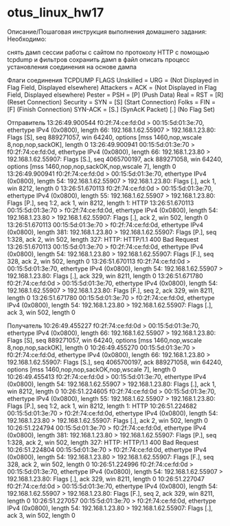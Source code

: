 # otus_linux_hw17
Описание/Пошаговая инструкция выполнения домашнего задания:
Необходимо:

снять дамп сессии работы с сайтом по протоколу HTTP с помощью tcpdump и фильтров
сохранить дамп в файл
описать процесс установления соединения на основе дампа



Флаги соединения
                     TCPDUMP FLAGS
Unskilled =  URG  =  (Not Displayed in Flag Field, Displayed elsewhere) 
Attackers =  ACK  =  (Not Displayed in Flag Field, Displayed elsewhere)
Pester    =  PSH  =  [P] (Push Data)
Real      =  RST  =  [R] (Reset Connection)
Security  =  SYN  =  [S] (Start Connection)
Folks     =  FIN  =  [F] (Finish Connection)
          SYN-ACK =  [S.] (SynAcK Packet)
                     [.] (No Flag Set)

Отправитель
13:26:49.900544 f0:2f:74:ce:fd:0d > 00:15:5d:01:3e:70, ethertype IPv4 (0x0800), length 66: 192.168.1.62.55907 > 192.168.1.23.80: Flags [S], seq 889271057, win 64240, options [mss 1460,nop,wscale 8,nop,nop,sackOK], length 0
13:26:49.900941 00:15:5d:01:3e:70 > f0:2f:74:ce:fd:0d, ethertype IPv4 (0x0800), length 66: 192.168.1.23.80 > 192.168.1.62.55907: Flags [S.], seq 4065700197, ack 889271058, win 64240, options [mss 1460,nop,nop,sackOK,nop,wscale 7], length 0
13:26:49.900941 f0:2f:74:ce:fd:0d > 00:15:5d:01:3e:70, ethertype IPv4 (0x0800), length 54: 192.168.1.62.55907 > 192.168.1.23.80: Flags [.], ack 1, win 8212, length 0
13:26:51.670113 f0:2f:74:ce:fd:0d > 00:15:5d:01:3e:70, ethertype IPv4 (0x0800), length 55: 192.168.1.62.55907 > 192.168.1.23.80: Flags [P.], seq 1:2, ack 1, win 8212, length 1: HTTP
13:26:51.670113 00:15:5d:01:3e:70 > f0:2f:74:ce:fd:0d, ethertype IPv4 (0x0800), length 54: 192.168.1.23.80 > 192.168.1.62.55907: Flags [.], ack 2, win 502, length 0
13:26:51.670113 00:15:5d:01:3e:70 > f0:2f:74:ce:fd:0d, ethertype IPv4 (0x0800), length 381: 192.168.1.23.80 > 192.168.1.62.55907: Flags [P.], seq 1:328, ack 2, win 502, length 327: HTTP: HTTP/1.1 400 Bad Request
13:26:51.670113 00:15:5d:01:3e:70 > f0:2f:74:ce:fd:0d, ethertype IPv4 (0x0800), length 54: 192.168.1.23.80 > 192.168.1.62.55907: Flags [F.], seq 328, ack 2, win 502, length 0
13:26:51.670113 f0:2f:74:ce:fd:0d > 00:15:5d:01:3e:70, ethertype IPv4 (0x0800), length 54: 192.168.1.62.55907 > 192.168.1.23.80: Flags [.], ack 329, win 8211, length 0
13:26:51.671780 f0:2f:74:ce:fd:0d > 00:15:5d:01:3e:70, ethertype IPv4 (0x0800), length 54: 192.168.1.62.55907 > 192.168.1.23.80: Flags [F.], seq 2, ack 329, win 8211, length 0
13:26:51.671780 00:15:5d:01:3e:70 > f0:2f:74:ce:fd:0d, ethertype IPv4 (0x0800), length 54: 192.168.1.23.80 > 192.168.1.62.55907: Flags [.], ack 3, win 502, length 0
	
Получатель
10:26:49.455227 f0:2f:74:ce:fd:0d > 00:15:5d:01:3e:70, ethertype IPv4 (0x0800), length 66: 192.168.1.62.55907 > 192.168.1.23.80: Flags [S], seq 889271057, win 64240, options [mss 1460,nop,wscale 8,nop,nop,sackOK], length 0
10:26:49.455270 00:15:5d:01:3e:70 > f0:2f:74:ce:fd:0d, ethertype IPv4 (0x0800), length 66: 192.168.1.23.80 > 192.168.1.62.55907: Flags [S.], seq 4065700197, ack 889271058, win 64240, options [mss 1460,nop,nop,sackOK,nop,wscale 7], length 0
10:26:49.455413 f0:2f:74:ce:fd:0d > 00:15:5d:01:3e:70, ethertype IPv4 (0x0800), length 54: 192.168.1.62.55907 > 192.168.1.23.80: Flags [.], ack 1, win 8212, length 0
10:26:51.224605 f0:2f:74:ce:fd:0d > 00:15:5d:01:3e:70, ethertype IPv4 (0x0800), length 55: 192.168.1.62.55907 > 192.168.1.23.80: Flags [P.], seq 1:2, ack 1, win 8212, length 1: HTTP
10:26:51.224682 00:15:5d:01:3e:70 > f0:2f:74:ce:fd:0d, ethertype IPv4 (0x0800), length 54: 192.168.1.23.80 > 192.168.1.62.55907: Flags [.], ack 2, win 502, length 0
10:26:51.224794 00:15:5d:01:3e:70 > f0:2f:74:ce:fd:0d, ethertype IPv4 (0x0800), length 381: 192.168.1.23.80 > 192.168.1.62.55907: Flags [P.], seq 1:328, ack 2, win 502, length 327: HTTP: HTTP/1.1 400 Bad Request
10:26:51.224804 00:15:5d:01:3e:70 > f0:2f:74:ce:fd:0d, ethertype IPv4 (0x0800), length 54: 192.168.1.23.80 > 192.168.1.62.55907: Flags [F.], seq 328, ack 2, win 502, length 0
10:26:51.224996 f0:2f:74:ce:fd:0d > 00:15:5d:01:3e:70, ethertype IPv4 (0x0800), length 54: 192.168.1.62.55907 > 192.168.1.23.80: Flags [.], ack 329, win 8211, length 0
10:26:51.227047 f0:2f:74:ce:fd:0d > 00:15:5d:01:3e:70, ethertype IPv4 (0x0800), length 54: 192.168.1.62.55907 > 192.168.1.23.80: Flags [F.], seq 2, ack 329, win 8211, length 0
10:26:51.227057 00:15:5d:01:3e:70 > f0:2f:74:ce:fd:0d, ethertype IPv4 (0x0800), length 54: 192.168.1.23.80 > 192.168.1.62.55907: Flags [.], ack 3, win 502, length 0
